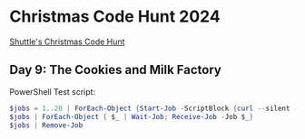 # Christmas Code Hunt 2024

[Shuttle's Christmas Code Hunt](https://www.shuttle.dev/cch)

## Day 9: The Cookies and Milk Factory

PowerShell Test script:

```powershell
$jobs = 1..20 | ForEach-Object {Start-Job -ScriptBlock {curl --silent -X POST http://localhost:8000/9/milk}}
$jobs | ForEach-Object { $_ | Wait-Job; Receive-Job -Job $_}
$jobs | Remove-Job
```
